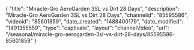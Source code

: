 {
    "title": "Miracle-Gro AeroGarden 3SL vs Dirt  28 Days",
    "description": "Miracle-Gro AeroGarden 3SL vs Dirt  28 Days",
    "channelid": "85595586",
    "videoid": "85601859",
    "date_created": "1488400179",
    "date_modified": "1491355559",
    "type": "captivate",
    "layout": "channelVideo",
    "url": "\/seasonal\/miracle-gro-aerogarden-3sl-vs-dirt-28-days\/85595586-85601859"
}